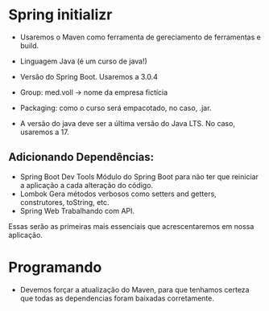 # Spring initializr

* Usaremos o Maven como ferramenta de gereciamento de ferramentas e build.

* Linguagem Java (é um curso de java!)

* Versão do Spring Boot. Usaremos a 3.0.4

* Group: med.voll -> nome da empresa fictícia

* Packaging: como o curso será empacotado, no caso, .jar.

* A versão do java deve ser a última versão do Java LTS. No caso, usaremos a 17.

## Adicionando Dependências:
* Spring Boot Dev Tools
Módulo do Spring Boot para não ter que reiniciar a aplicação a cada alteração do código.
* Lombok
Gera métodos verbosos como setters and getters, construtores, toString, etc.
* Spring Web
Trabalhando com API.

Essas serão as primeiras mais essenciais que acrescentaremos em nossa aplicação.

# Programando

* Devemos forçar a atualização do Maven, para que tenhamos certeza que todas as dependencias foram baixadas corretamente.
